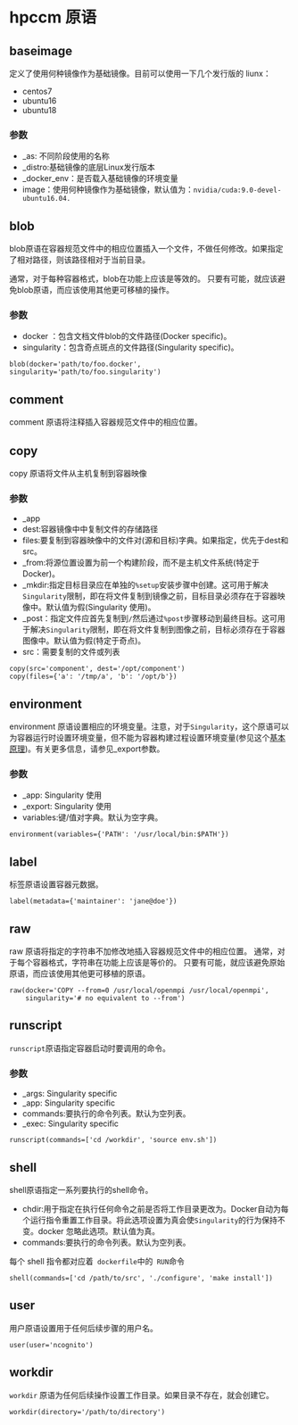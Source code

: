 # hpccm 原语

## baseimage
定义了使用何种镜像作为基础镜像。目前可以使用一下几个发行版的 liunx：
- centos7
- ubuntu16
- ubuntu18

### 参数

- _as: 不同阶段使用的名称
- _distro:基础镜像的底层Linux发行版本
- _docker_env：是否载入基础镜像的环境变量
- image：使用何种镜像作为基础镜像，默认值为：`nvidia/cuda:9.0-devel-ubuntu16.04.`

## blob

blob原语在容器规范文件中的相应位置插入一个文件，不做任何修改。如果指定了相对路径，则该路径相对于当前目录。

通常，对于每种容器格式，blob在功能上应该是等效的。 只要有可能，就应该避免blob原语，而应该使用其他更可移植的操作。
### 参数
- docker ：包含文档文件blob的文件路径(Docker specific)。
- singularity：包含奇点斑点的文件路径(Singularity specific)。


```
blob(docker='path/to/foo.docker', singularity='path/to/foo.singularity')
```

## comment

comment 原语将注释插入容器规范文件中的相应位置。


## copy

copy 原语将文件从主机复制到容器映像

### 参数

- _app
- dest:容器镜像中中复制文件的存储路径
- files:要复制到容器映像中的文件对(源和目标)字典。如果指定，优先于dest和src。
- _from:将源位置设置为前一个构建阶段，而不是主机文件系统(特定于Docker)。
- _mkdir:指定目标目录应在单独的`%setup`安装步骤中创建。这可用于解决`Singularity`限制，即在将文件复制到镜像之前，目标目录必须存在于容器映像中。默认值为假(Singularity 使用)。
- _post：指定文件应首先复制到`/`然后通过`%post`步骤移动到最终目标。这可用于解决`Singularity`限制，即在将文件复制到图像之前，目标必须存在于容器图像中。默认值为假(特定于奇点)。
- src：需要复制的文件或列表


```
copy(src='component', dest='/opt/component')
copy(files={'a': '/tmp/a', 'b': '/opt/b'})
```

## environment

environment 原语设置相应的环境变量。注意，对于`Singularity`，这个原语可以为容器运行时设置环境变量，但不能为容器构建过程设置环境变量(参见这个[基本原理](https://github.com/sylabs/singularity/issues/1053))。有关更多信息，请参见_export参数。


### 参数
- _app: Singularity 使用
- _export: Singularity 使用
- variables:键/值对字典。默认为空字典。


```
environment(variables={'PATH': '/usr/local/bin:$PATH'})
```

## label
标签原语设置容器元数据。


```
label(metadata={'maintainer': 'jane@doe'})
```

## raw

raw 原语将指定的字符串不加修改地插入容器规范文件中的相应位置。 通常，对于每个容器格式，字符串在功能上应该是等价的。 只要有可能，就应该避免原始原语，而应该使用其他更可移植的原语。


```
raw(docker='COPY --from=0 /usr/local/openmpi /usr/local/openmpi',
    singularity='# no equivalent to --from')
```
## runscript
`runscript`原语指定容器启动时要调用的命令。

### 参数
- _args: Singularity specific
- _app: Singularity specific
- commands:要执行的命令列表。默认为空列表。
- _exec: Singularity specific


```
runscript(commands=['cd /workdir', 'source env.sh'])
```

## shell

shell原语指定一系列要执行的shell命令。
- chdir:用于指定在执行任何命令之前是否将工作目录更改为。Docker自动为每个运行指令重置工作目录。将此选项设置为真会使`Singularity`的行为保持不变。docker 忽略此选项。默认值为真。
- commands:要执行的命令列表。默认为空列表。

每个 shell 指令都对应着` dockerfile`中的` RUN`命令

```
shell(commands=['cd /path/to/src', './configure', 'make install'])

```

## user
用户原语设置用于任何后续步骤的用户名。


```
user(user='ncognito')
```

## workdir
`workdir` 原语为任何后续操作设置工作目录。如果目录不存在，就会创建它。

```
workdir(directory='/path/to/directory')

```